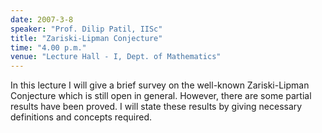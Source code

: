 ```yaml
---
date: 2007-3-8
speaker: "Prof. Dilip Patil, IISc"
title: "Zariski-Lipman Conjecture"
time: "4.00 p.m."
venue: "Lecture Hall - I, Dept. of Mathematics"
---
```

In this lecture I will give a brief survey on the well-known
Zariski-Lipman Conjecture which is still open in general. However,
there are some partial results have been proved. I will state these
results by giving necessary definitions and concepts required.
